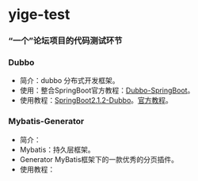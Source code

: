 # yige-test
### “一个”论坛项目的代码测试环节

### Dubbo 
- 简介：dubbo 分布式开发框架。
- 使用：整合SpringBoot官方教程：[Dubbo-SpringBoot](https://github.com/alibaba/dubbo-spring-boot-starter)。
- 使用教程：[SpringBoot2.1.2-Dubbo](https://www.jianshu.com/p/0579ce1509ea)。[官方教程](https://github.com/apache/incubator-dubbo-spring-boot-project)。

### Mybatis-Generator
- 简介：
 - Mybatis：持久层框架。
 - Generator MyBatis框架下的一款优秀的分页插件。
- 使用教程：
